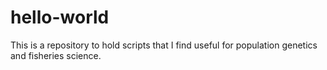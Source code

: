 # hello-world


This is a repository to hold scripts that I find useful for population genetics and fisheries science.

